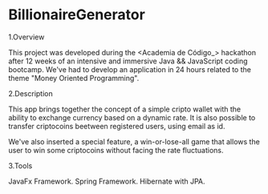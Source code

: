 # BillionaireGenerator


1.Overview

This project was developed during the <Academia de Código_> hackathon after 12 weeks of an intensive and immersive 
Java && JavaScript coding bootcamp.
We've had to develop an application in 24 hours related to the theme "Money Oriented Programming".


2.Description

This app brings together the concept of a simple cripto wallet with the ability to exchange currency based on a dynamic rate.
It is also possible to transfer criptocoins beetween registered users, using email as id.

We've also inserted a special feature, a win-or-lose-all game that allows the user to win some criptocoins without facing 
the rate fluctuations.


3.Tools

JavaFx Framework.
Spring Framework.
Hibernate with JPA.
